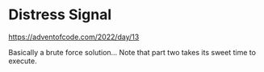 Distress Signal
===============

https://adventofcode.com/2022/day/13

Basically a brute force solution... Note that part two takes its sweet time to execute.
